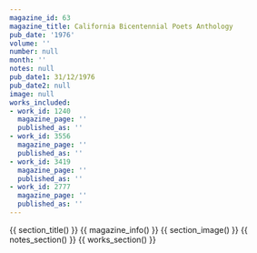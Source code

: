```yaml
---
magazine_id: 63
magazine_title: California Bicentennial Poets Anthology
pub_date: '1976'
volume: ''
number: null
month: ''
notes: null
pub_date1: 31/12/1976
pub_date2: null
image: null
works_included:
- work_id: 1240
  magazine_page: ''
  published_as: ''
- work_id: 3556
  magazine_page: ''
  published_as: ''
- work_id: 3419
  magazine_page: ''
  published_as: ''
- work_id: 2777
  magazine_page: ''
  published_as: ''
---
```


{{ section_title() }}
{{ magazine_info() }}
{{ section_image() }}
{{ notes_section() }}
{{ works_section() }}
